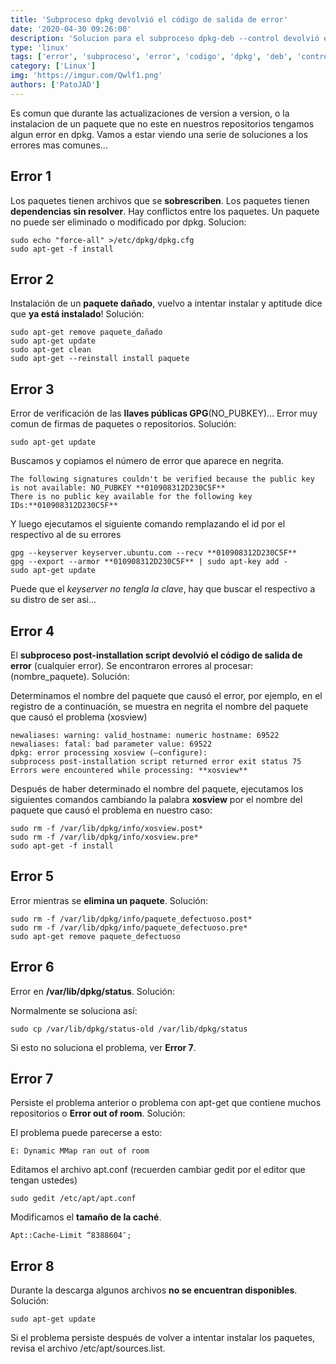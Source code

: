 ```yaml
---
title: 'Subproceso dpkg devolvió el código de salida de error'
date: '2020-04-30 09:26:00'
description: 'Solucion para el subproceso dpkg-deb --control devolvió el código de salida de error, y otros errores comunes'
type: 'linux'
tags: ['error', 'subproceso', 'error', 'codigo', 'dpkg', 'deb', 'control']
category: ['Linux']
img: 'https://imgur.com/Qwlf1.png'
authors: ['PatoJAD']
---
```


Es comun que durante las actualizaciones de version a version, o la instalacion de un paquete que no este en nuestros repositorios tengamos algun error en dpkg. Vamos a estar viendo una serie de soluciones a los errores mas comunes...

## Error 1

Los paquetes tienen archivos que se **sobrescriben**. Los paquetes tienen **dependencias sin resolver**. Hay conflictos entre los paquetes. Un paquete no puede ser eliminado o modificado por dpkg. Solucion:

    sudo echo "force-all" >/etc/dpkg/dpkg.cfg
    sudo apt-get -f install

## Error 2

Instalación de un **paquete dañado**, vuelvo a intentar instalar y aptitude dice que **ya está instalado**! Solución:

    sudo apt-get remove paquete_dañado
    sudo apt-get update
    sudo apt-get clean
    sudo apt-get --reinstall install paquete

## Error 3

Error de verificación de las **llaves públicas GPG**(NO_PUBKEY)… Error muy comun de firmas de paquetes o repositorios. Solución:

    sudo apt-get update

Buscamos y copiamos el número de error que aparece en negrita.

    The following signatures couldn't be verified because the public key is not available: NO_PUBKEY **010908312D230C5F**
    There is no public key available for the following key IDs:**010908312D230C5F**

Y luego ejecutamos el siguiente comando remplazando el id por el respectivo al de su errores

    gpg --keyserver keyserver.ubuntu.com --recv **010908312D230C5F**
    gpg --export --armor **010908312D230C5F** | sudo apt-key add -
    sudo apt-get update

Puede que el _keyserver no tengla la clave_, hay que buscar el respectivo a su distro de ser asi...

## Error 4

El **subproceso post-installation script devolvió el código de salida de error** (cualquier error). Se encontraron errores al procesar: (nombre_paquete). Solución:

Determinamos el nombre del paquete que causó el error, por ejemplo, en el registro de a continuación, se muestra en negrita el nombre del paquete que causó el problema (xosview)

    newaliases: warning: valid_hostname: numeric hostname: 69522
    newaliases: fatal: bad parameter value: 69522
    dpkg: error processing xosview (–configure):
    subprocess post-installation script returned error exit status 75
    Errors were encountered while processing: **xosview**

Después de haber determinado el nombre del paquete, ejecutamos los siguientes comandos cambiando la palabra **xosview** por el nombre del paquete que causó el problema en nuestro caso:

    sudo rm -f /var/lib/dpkg/info/xosview.post*
    sudo rm -f /var/lib/dpkg/info/xosview.pre*
    sudo apt-get -f install

## Error 5

Error mientras se **elimina un paquete**. Solución:

    sudo rm -f /var/lib/dpkg/info/paquete_defectuoso.post*
    sudo rm -f /var/lib/dpkg/info/paquete_defectuoso.pre*
    sudo apt-get remove paquete_defectuoso

## Error 6

Error en **/var/lib/dpkg/status**. Solución:

Normalmente se soluciona así:

    sudo cp /var/lib/dpkg/status-old /var/lib/dpkg/status

Si esto no soluciona el problema, ver **Error 7**.

## Error 7

Persiste el problema anterior o problema con apt-get que contiene muchos repositorios o **Error out of room**. Solución:

El problema puede parecerse a esto:

    E: Dynamic MMap ran out of room

Editamos el archivo apt.conf (recuerden cambiar gedit por el editor que tengan ustedes)

    sudo gedit /etc/apt/apt.conf

Modificamos el **tamaño de la caché**.

    Apt::Cache-Limit “8388604″;

## Error 8

Durante la descarga algunos archivos **no se encuentran disponibles**. Solución:

    sudo apt-get update

Si el problema persiste después de volver a intentar instalar los paquetes, revisa el archivo /etc/apt/sources.list.
